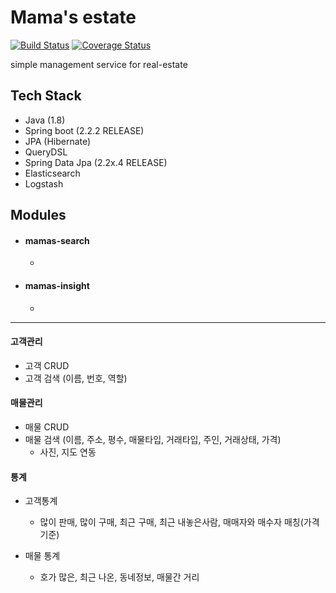 # Mama's estate  
[![Build Status](https://travis-ci.org/suy427/mamas-estate.svg?branch=master)](https://travis-ci.org/suy427/mamas-estate) [![Coverage Status](https://coveralls.io/repos/github/suy427/mamas-estate/badge.svg?branch=master)](https://coveralls.io/github/suy427/mamas-estate?branch=master)  
    
simple management service for real-estate

## Tech Stack
* Java (1.8)
* Spring boot (2.2.2 RELEASE)
* JPA (Hibernate)
* QueryDSL
* Spring Data Jpa (2.2x.4 RELEASE)  
* Elasticsearch
* Logstash


## Modules  
- #### mamas-search
  *
- #### mamas-insight
  *
---------------------------
#### 고객관리
* 고객 CRUD
* 고객 검색 (이름, 번호, 역할)

#### 매물관리
* 매물 CRUD
* 매물 검색 (이름, 주소, 평수, 매물타입, 거래타입, 주인, 거래상태, 가격)
  * 사진, 지도 연동

#### 통계
* 고객통계
  * 많이 판매, 많이 구매, 최근 구매, 최근 내놓은사람, 매매자와 매수자 매칭(가격기준)

* 매물 통계
  * 호가 많은, 최근 나온, 동네정보, 매물간 거리
